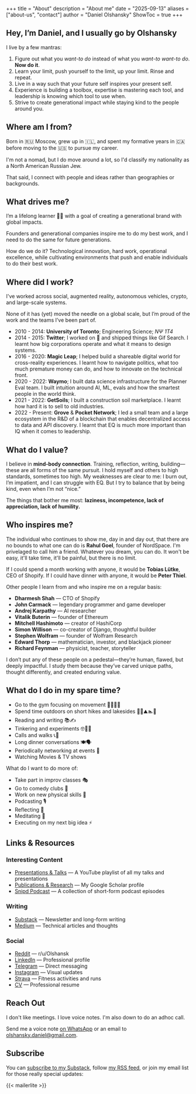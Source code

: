 +++
title = "About"
description = "About me"
date = "2025-09-13"
aliases = ["about-us", "contact"]
author = "Daniel Olshansky"
ShowToc = true
+++

## Hey, I’m Daniel, and I usually go by Olshansky

I live by a few mantras:

1. Figure out what you _want-to do_ instead of what you _want-to want-to do_. **Now do it**.
2. Learn your limit, push yourself to the limit, up your limit. Rinse and repeat.
3. Live in a way such that your future self inspires your present self.
4. Experience is building a toolbox, expertise is mastering each tool, and leadership is knowing which tool to use when.
5. Strive to create generational impact while staying kind to the people around you.

## Where am I from?

Born in 🇷🇺 Moscow, grew up in 🇮🇱, and spent my formative years in 🇨🇦 before moving to the 🇺🇸 to pursue my career.

I'm not a nomad, but I do move around a lot, so I'd classify my nationality as a North American Russian Jew.

That said, I connect with people and ideas rather than geographies or backgrounds.

## What drives me?

I’m a lifelong learner 🧑‍🎓 with a goal of creating a generational brand with global impacts.

Founders and generational companies inspire me to do my best work, and I need to do the same for future generations.

How do we do it? Technological innovation, hard work, operational excellence, while cultivating environments that push and enable individuals to do their best work.

## Where did I work?

I've worked across social, augmented reality, autonomous vehicles, crypto, and large-scale systems.

None of it has (yet) moved the needle on a global scale, but I’m proud of the work and the teams I’ve been part of.

- 2010 - 2014: **University of Toronto**; Engineering Science; _NΨ 1T4_
- 2014 - 2015: **Twitter**; I worked on 📱 and shipped things like Gif Search. I learnt how big corporations operate and what it means to design systems.
- 2016 - 2020: **Magic Leap**; I helped build a shareable digital world for cross-reality experiences. I learnt how to navigate politics, what too much premature money can do, and how to innovate on the technical front.
- 2020 - 2022: **Waymo**; I built data science infrastructure for the Planner Eval team. I built intuition around AI, ML, evals and how the smartest people in the world think.
- 2021 - 2022: **GetSoils**; I built a construction soil marketplace. I learnt how hard it is to sell to old industries.
- 2022 - Present: **Grove** & **Pocket Network**; I led a small team and a large ecosystem in the R&D of a blockchain that enables decentralized access to data and API discovery. I learnt that EQ is much more important than IQ when it comes to leadership.

## What do I value?

I believe in **mind-body connection**. Training, reflection, writing, building—these are all forms of the same pursuit. I hold myself and others to high standards, sometimes too high. My weaknesses are clear to me: I burn out, I’m impatient, and I can struggle with EQ. But I try to balance that by being kind, even when I’m not “nice.”

The things that bother me most: **laziness, incompetence, lack of appreciation, lack of humility.**

## Who inspires me?

The individual who continues to show me, day in and day out, that there are no
bounds to what one can do is **Rahul Goel**, founder of NordSpace. I'm privelaged
to call him a friend. Whatever you dream, you can do. It won't be easy, it'll take
time, it'll be painful, but there is no limit.

If I could spend a month working with anyone, it would be **Tobias Lütke**, CEO of Shopify.
If I could have dinner with anyone, it would be **Peter Thiel**.

Other people I learn from and who inspire me on a regular basis:

- **Dharmesh Shah** — CTO of Shopify
- **John Carmack** — legendary programmer and game developer
- **Andrej Karpathy** — AI researcher
- **Vitalik Buterin** — founder of Ethereum
- **Mitchell Hashimoto** — creator of HashiCorp
- **Simon Willison** — co-creator of Django, thoughtful builder
- **Stephen Wolfram** — founder of Wolfram Research
- **Edward Thorp** — mathematician, investor, and blackjack pioneer
- **Richard Feynman** — physicist, teacher, storyteller

I don’t put any of these people on a pedestal—they’re human, flawed, but deeply impactful.
I study them because they’ve carved unique paths, thought differently, and created enduring value.

## What do I do in my spare time?

- Go to the gym focusing on movement 🏋🏽🤸💪
- Spend time outdoors on short hikes and lakesides 🥾🌲⛰🏊🌊
- Reading and writing 📚✍️
- Tinkering and experiments 🤓👨‍💻
- Calls and walks 📞🚶
- Long dinner conversations 🍽🗣
- Periodically networking at events 🤝
- Watching Movies & TV shows

What do I want to do more of:

- Take part in improv classes 🎭
- Go to comedy clubs 🎤
- Work on new physical skills 🤹
- Podcasting 🎙
- Reflecting 📝
- Meditating 🧘
- Executing on my next big idea ⚡

## Links & Resources

### Interesting Content

- [Presentations & Talks](https://www.youtube.com/playlist?list=PLeHvNSh0enXSflgNf-YC6jW6K3Fh4cS5E) — A YouTube playlist of all my talks and presentations
- [Publications & Research](https://scholar.google.com/citations?user=pkPj80UAAAAJ&hl=en&oi=sra) — My Google Scholar profile
- [Snipd Podcast](https://olshansky.notion.site/768504560fd54cdaa7e24b6c3f31a21e) — A collection of short-form podcast episodes

### Writing

- [Substack](https://olshansky.substack.com) — Newsletter and long-form writing
- [Medium](https://olshansky.medium.com) — Technical articles and thoughts

### Social

- [Reddit](https://www.reddit.com/user/Olshansk/) — r/u/Olshansk
- [LinkedIn](https://www.linkedin.com/in/dolshansky/) — Professional profile
- [Telegram](https://t.me/dolshansky) — Direct messaging
- [Instagram](https://instagram.com/olshansk) — Visual updates
- [Strava](https://www.strava.com/athletes/65389405) — Fitness activities and runs
- [CV](/pdfs/resume.pdf) — Professional resume

## Reach Out

I don't like meetings. I love voice notes. I'm also down to do an adhoc call.

Send me a voice note [on WhatsApp](https://wa.me/4157355911) or an email to [olshansky.daniel@gmail.com](mailto:olshansky.daniel@gmail.com).

## Subscribe

You can [subscribe to my Substack](https://olshansky.substack.com), follow [my RSS feed](https://olshansky.info/index.xml), or join my email list for those really special updates:

{{< mailerlite >}}
